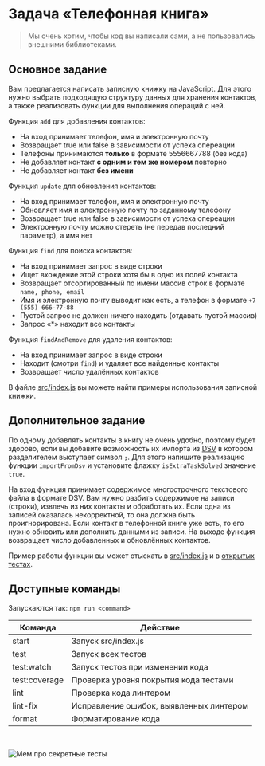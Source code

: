 # Задача «Телефонная книга»

> Мы очень хотим, чтобы код вы написали сами, а не пользовались внешними библиотеками.

## Основное задание

Вам предлагается написать записную книжку на JavaScript. Для этого нужно выбрать подходящую структуру
данных для хранения контактов, а также реализовать функции для выполнения операций с ней.

Функция `add` для добавления контактов:

- На вход принимает телефон, имя и электронную почту
- Возвращает true или false в зависимости от успеха опереации
- Телефоны принимаются **только** в формате 5556667788 (без кода)
- Не добавляет контакт **с одним и тем же номером** повторно
- Не добавляет контакт **без имени**

Функция `update` для обновления контактов:

- На вход принимает телефон, имя и электронную почту
- Обновляет имя и электронную почту по заданному телефону
- Возвращает true или false в зависимости от успеха опереации
- Электронную почту можно стереть (не передав последний параметр), а имя нет

Функция `find` для поиска контактов:

- На вход принимает запрос в виде строки
- Ищет вхождение этой строки хотя бы в одно из полей контакта
- Возвращает отсортированный по имени массив строк в формате `name, phone, email`
- Имя и электронную почту выводит как есть, а телефон в формате `+7 (555) 666-77-88`
- Пустой запрос не должен ничего находить (отдавать пустой массив)
- Запрос «\*» находит все контакты

Функция `findAndRemove` для удаления контактов:

- На вход принимает запрос в виде строки
- Находит (смотри `find`) и удаляет все найденные контакты
- Возвращает число удалённых контактов

В файле [src/index.js](./src/index.js) вы можете найти примеры использования записной книжки.

## Дополнительное задание

По одному добавлять контакты в книгу не очень удобно, поэтому будет здорово, если вы добавите
возможность их импорта из [DSV](https://en.wikipedia.org/wiki/Delimiter-separated_values) в котором
разделителем выступает символ `;`. Для этого напишите реализацию функции `importFromDsv` и установите
флажку `isExtraTaskSolved` значение `true`.

На вход функция принимает содержимое многострочного текстового файла в формате DSV. Вам нужно разбить содержимое на записи (строки), извлечь из них контакты и обработать их. Если одна из записей оказалась некорректной, то она должна быть проигнорирована. Если контакт в телефонной книге уже есть, то его нужно обновить или дополнить данными из записи. На выходе функция возвращает число добавленных и обновлённых контактов.

Пример работы функции вы может отыскать в [src/index.js](./src/index.js) и в [открытых тестах](./test/phonebook.spec.js).

## Доступные команды

Запускаются так: `npm run <command>`

| Команда       | Действие                                |
| ------------- | --------------------------------------- |
| start         | Запуск src/index.js                     |
| test          | Запуск всех тестов                      |
| test:watch    | Запуск тестов при изменении кода        |
| test:coverage | Проверка уровня покрытия кода тестами   |
| lint          | Проверка кода линтером                  |
| lint-fix      | Исправление ошибок, выявленных линтером |
| format        | Форматирование кода                     |

<br/>

<img 
  src="https://gitlab.com/yandex-courses/frontend/internal/homeworks/js/02-phonebook/wikis/uploads/d3d03900d50ffc8b6675fe4b054bb99d/docs_images_secret-tests.png"
  title="Мем про секретные тесты"
/>
